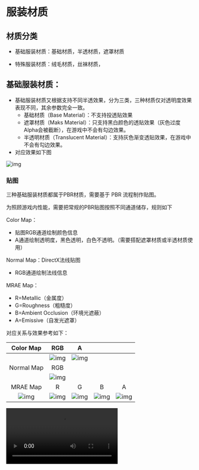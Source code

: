 # 服装材质

## 材质分类

- 基础服装材质：基础材质，半透材质，遮罩材质


- 特殊服装材质：绒毛材质，丝袜材质，


## 基础服装材质：

- 基础服装材质又根据支持不同半透效果，分为三类，三种材质仅对透明度效果表现不同，其余参数完全一致。
  - 基础材质（Base Material）：不支持投透贴效果
  - 遮罩材质（Maks Material）：只支持黑白颜色的透贴效果（灰色过度Alpha会被截断），在游戏中不会有勾边效果。
  - 半透明材质（Translucent Material）：支持灰色渐变透贴效果，在游戏中不会有勾边效果。
- 对应效果如下图

![img](https://arkimg.ark.online/1739959291201-19.jpeg)

### 贴图

三种基础服装材质都属于PBR材质，需要基于 PBR 流程制作贴图。

为照顾游戏内性能，需要把常规的PBR贴图按照不同通道储存，规则如下

Color Map：

- 贴图RGB通道绘制颜色信息
- A通道绘制透明度，黑色透明，白色不透明。（需要搭配遮罩材质或半透材质使用）

Normal Map：DirectX法线贴图

- RGB通道绘制法线信息

MRAE Map：

- R=Metallic（金属度）
- G=Roughness（粗糙度）
- B=Ambient Occlusion（环境光遮蔽）
- A=Emissive（自发光遮罩）

对应关系与效果参考如下：

|                       Color Map                       |                          RGB                          |                           A                           |                                                       |                                                              |
| :---------------------------------------------------: | :---------------------------------------------------: | :---------------------------------------------------: | :---------------------------------------------------: | :----------------------------------------------------------: |
|                                                       | ![img](https://arkimg.ark.online/1739959291197-1.png) | ![img](https://arkimg.ark.online/1739959291197-2.png) |                                                       |                                                              |
|                      Normal Map                       |                          RGB                          |                                                       |                                                       |                                                              |
|                                                       | ![img](https://arkimg.ark.online/1739959291197-3.png) |                                                       |                                                       |                                                              |
|                       MRAE Map                        |                           R                           |                           G                           |                           B                           |                              A                               |
| ![img](https://arkimg.ark.online/1739959291197-4.png) | ![img](https://arkimg.ark.online/1739959291197-5.png) | ![img](https://arkimg.ark.online/1739959291197-6.png) | ![img](https://arkimg.ark.online/1739959291197-7.png) | ![img](https://arkimg.ark.online/1739959291197-8-1740032767132-1.png) |

<video controls src="https://arkimg.ark.online/%E6%9C%8D%E8%A3%85%E6%9D%90%E8%B4%A8.mp4" />

### 材质参数

- 除基础贴图外，材质还提供效果参数调整功能
- 材质**默认参数可满足大部分模型使用**，一般情况仅需制作贴图即可，**无需过多参数调整**。

![img](https://arkimg.ark.online/1739959291198-9.png)

- 漫反射颜色：
  - 漫反射颜色：可以整体调整色彩倾向
- 边缘光：
  - 强度：调整边缘光的强弱。值越大，亮度越强
  - 宽度：调整边缘光宽度。值越大，边缘光越宽
  - 软硬：调整边缘光边缘软硬，值越小，边缘光过渡越硬，注意：值为0的时候表现会异常
  - 衰减强度：调整边缘光衰减范围，值越大，衰减越强
- 自发光：
  - 自发光强度：调整自发光强度，值越大越强。自发光颜色来自于贴图本身的颜色。自发光区域来自于贴图MRAE，A通道
- 法线：
  - 法线强度：整体调整法线强度，1为完全贴图法线强度，0为无法线强度
- 物理属性：
  - 金属度：调整金属度，基于贴图中R通道绘制金属度，1为完全贴图效果，0为无金属度效果
  - 粗糙度：调整粗糙度，基于贴图中G通道绘制粗糙度，1为完全贴图效果，0为无粗糙度效果
  - 高光强度：调整高光强度，值越小高光效果越弱
  - AO强度：调整AO强度，基于贴图中B通道绘制粗糙度，1为完全贴图效果，0为无AO效果
- 卡通渲染：
  - 卡通渲染阴影：控制阴影硬度，1为卡通阴影，无阴影过渡效果。0为真实阴影，带阴影过渡

### 材质参数效果

<video controls src="https://arkimg.ark.online/%E6%9C%8D%E8%A3%85%E6%9D%90%E8%B4%A8%E5%8F%82%E6%95%B0.mp4" />

## 特殊服装材质：

### 绒毛材质

- 模拟绒毛效果。
- 使用绒毛材质的商品支持换色功能

#### 贴图：

通过Color Map的A通道的灰度控制绒毛长度。

- Color Map：
  - 贴图RGB通道绘制颜色信息
  - A通道绘制绒毛长度，白色长度最长，黑色长度最短
- 对应关系与效果参考如下：

| Color Map |                             RGB                              |                              A                               |
| :-------: | :----------------------------------------------------------: | :----------------------------------------------------------: |
|           | <img src="https://arkimg.ark.online/1739959291198-10.png" alt="img" style="zoom:50%;" /> | <img src="https://arkimg.ark.online/1739959291198-11.png" alt="img" style="zoom:50%;" /> |

<video controls src="https://arkimg.ark.online/%E7%BB%92%E6%AF%9B%E6%95%88%E6%9E%9C.mp4" />

#### 材质参数

- 除基础贴图外，材质还提供效果参数调整功能
- 材质**默认参数可满足大部分模型使用**，一般情况仅需制作贴图即可，**无需过多参数调整**。

![img](https://arkimg.ark.online/1739959291198-12.png)

- 基础属性：
  - 漫反射颜色：可以整体调整色彩倾向
  - 绒毛密度：调整绒毛整体密度，值越大绒毛越密
  - 绒毛边缘羽化：调整绒毛的软硬程度，值越大，边缘越软
  - 绒毛长度：调整绒毛整体长度，值越大，绒毛越长
  - 绒毛厚度：调整绒毛整体厚度，值越小，绒毛越厚
  - 绒毛方向：调整绒毛整体朝向，正值受重力，负值反重力
- 物理属性：
  - 高光强度：调整高光强度，值越大高光效果越强
  - 高光宽度：调整高光宽度，值越大高光区域越宽
  - 整体AO强度：调整AO强度，值越大AO效果越强
  - 细节AO强度：调整AO强度，值越大AO效果越强

### 材质参数效果

<video controls src="https://arkimg.ark.online/%E7%89%B9%E6%AE%8A%E6%9C%8D%E8%A3%85%E6%9D%90%E8%B4%A8.mp4" />

### 丝袜材质

- 专门提供给丝袜类使用的材质。包括不限于各种袜子，贴身类衣服，全身连体黑丝等服装
- 丝袜模型的UV需要与裸模皮肤的UV保持一致。结合透明度贴图，可以实现袜子内层透出皮肤效果。

![img](https://arkimg.ark.online/1739959291198-13.png)

- 非贴身类衣服，无需透肉感时，请使用常规服装材质。例如，丝质飘带等
- 使用丝袜材质的商品支持换色功能

#### 贴图：

通过Color Map的A通道的灰度控丝袜的透明程度。

- Color Map：
  - 贴图RGB通道绘制颜色信息
  - A通道绘丝袜透明度，黑色完全透明显示皮肤颜色，白色完全不透明。
- 对应关系与效果参考如下：

|   Color Map 1   |                             RGB                              |                              A                               |
| :-------------: | :----------------------------------------------------------: | :----------------------------------------------------------: |
|                 | <img src="https://arkimg.ark.online/1739959291198-14.png" alt="img" style="zoom:50%;" /> | <img src="https://arkimg.ark.online/1739959291198-15.png" alt="img" style="zoom:50%;" /> |
| **Color Map 2** |                           **RGB**                            |                            **A**                             |
|                 | <img src="https://arkimg.ark.online/1739959291198-16.png" alt="img" style="zoom:50%;" /> | <img src="https://arkimg.ark.online/1739959291198-17.png" alt="img" style="zoom:50%;" /> |

- 透明度对袜子的效果影响对比：视频中左边模型使用Color Map1,右边模型使用Color Map2

<video controls src="https://arkimg.ark.online/%E8%A2%9C%E5%AD%90%E9%80%8F%E6%98%8E%E5%BA%A6%E5%AF%B9%E6%AF%94.mp4" />

#### 材质参数

- 除基础贴图外，材质还提供效果参数调整功能
- 材质**默认参数可满足大部分模型使用**，一般情况仅需制作贴图即可，**无需过多参数调整**。

![img](https://arkimg.ark.online/1739959291199-18.png)

- 基础属性：
  - 漫反射颜色：可以整体调整色彩倾向
  - 透明度： 调整透明度曲率变化。值越大，越不透明，值越小，越透明
- 物理属性：
  - 高光强度：调整高光强度，值越大高光效果越强
  - 高光宽度：调整高光宽度，值越大高光区域越宽
- 边缘光：
  - 强度：调整边缘光的强弱。值越大，亮度越强
  - 宽度：调整边缘光宽度。值越大，边缘光越宽
  - 软硬：调整边缘光边缘软硬，值越小，边缘光过渡越硬，注意：值为0的时候表现会异常
  - 衰减强度：调整边缘光衰减范围，值越大，衰减越强

### 材质参数效果

<video controls src="https://arkimg.ark.online/%E4%B8%9D%E8%A2%9C%E6%9D%90%E8%B4%A8%E5%8F%82%E6%95%B0.mp4" />